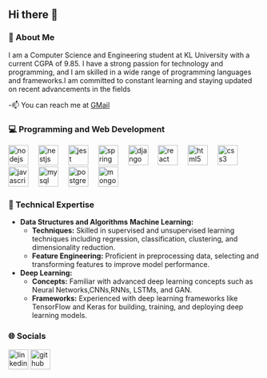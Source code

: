 ## Hi there 👋

### 🚀 About Me
I am a Computer Science and Engineering student at KL University with a current CGPA of 9.85. I have a strong passion for technology and programming, and I am skilled in a wide range of programming languages and frameworks.I am committed to constant learning and staying updated on recent advancements in the fields

-📫 You can reach me at <a href="mailto:2100031890cseh@gmail.com">GMail</a>
### 💻 Programming and Web Development
<div align="left">
  <img src="https://cdn.jsdelivr.net/gh/devicons/devicon/icons/c/c-original.svg" height="40" alt="nodejs logo"  />
  <img width="12" />
  <img src="https://cdn.jsdelivr.net/gh/devicons/devicon/icons/java/java-original.svg" height="40" alt="nestjs logo"  />
  <img width="12" />
  <img src="https://cdn.jsdelivr.net/gh/devicons/devicon/icons/python/python-original.svg" height="40" alt="jest logo"  />
  <img width="12" />
  <img src="https://cdn.jsdelivr.net/gh/devicons/devicon/icons/spring/spring-original.svg" height="40" alt="spring logo"  />
  <img width="12" />
  <img src="https://cdn.jsdelivr.net/gh/devicons/devicon/icons/django/django-plain.svg" height="40" alt="django logo"  />
  <img width="12" />
  <img src="https://cdn.jsdelivr.net/gh/devicons/devicon/icons/react/react-original.svg" height="40" alt="react logo"  />
  <img width="12" />
  <img src="https://cdn.jsdelivr.net/gh/devicons/devicon/icons/html5/html5-original.svg" height="40" alt="html5 logo"  />
  <img width="12" />
  <img src="https://cdn.jsdelivr.net/gh/devicons/devicon/icons/css3/css3-original.svg" height="40" alt="css3 logo"  />
  <img width="12" />
  <img src="https://cdn.jsdelivr.net/gh/devicons/devicon/icons/javascript/javascript-original.svg" height="40" alt="javascript logo"  />
  <img width="12" />
  <img src="https://cdn.jsdelivr.net/gh/devicons/devicon/icons/mysql/mysql-original.svg" height="40" alt="mysql logo"  />
  <img width="12" />
  <img src="https://cdn.jsdelivr.net/gh/devicons/devicon/icons/postgresql/postgresql-original.svg" height="40" alt="postgresql logo"  />
  <img width="12" />
  <img src="https://cdn.jsdelivr.net/gh/devicons/devicon/icons/mongodb/mongodb-original.svg" height="40" alt="mongodb logo"  />
  <img width="12" />
</div>

### 🧠 Technical Expertise
- **Data Structures and Algorithms**
**Machine Learning:** 
  - **Techniques:** Skilled in supervised and unsupervised learning techniques including regression, classification, clustering, and dimensionality reduction.
  - **Feature Engineering:** Proficient in preprocessing data, selecting and transforming features to improve model performance.
- **Deep Learning:** 
  - **Concepts:** Familiar with advanced deep learning concepts such as Neural Networks,CNNs,RNNs, LSTMs, and GAN.
  - **Frameworks:** Experienced with deep learning frameworks like TensorFlow and Keras for building, training, and deploying deep learning models.

### 🌐 Socials
<a href="https://linkedin.com/in/revanth-chandragiri/"><img src="https://raw.githubusercontent.com/danielcranney/readme-generator/main/public/icons/socials/linkedin-dark.svg" height="40" alt="linkedin logo"  /></a>
<a href="https://github.com/2100031890/"><img src="https://raw.githubusercontent.com/danielcranney/readme-generator/main/public/icons/socials/github-dark.svg" height="40" alt="github logo"  /></a>
